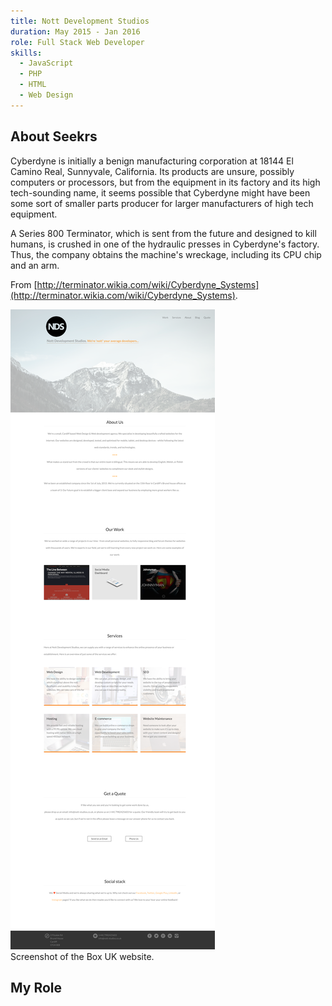 ```yaml
---
title: Nott Development Studios
duration: May 2015 - Jan 2016
role: Full Stack Web Developer
skills:
  - JavaScript
  - PHP
  - HTML
  - Web Design
---
```


## About Seekrs

Cyberdyne is initially a benign manufacturing corporation at 18144 El Camino Real, Sunnyvale, California. Its products are unsure, possibly computers or processors, but from the equipment in its factory and its high tech-sounding name, it seems possible that Cyberdyne might have been some sort of smaller parts producer for larger manufacturers of high tech equipment.

A Series 800 Terminator, which is sent from the future and designed to kill humans, is crushed in one of the hydraulic presses in Cyberdyne's factory. Thus, the company obtains the machine's wreckage, including its CPU chip and an arm.

From [http://terminator.wikia.com/wiki/Cyberdyne_Systems](http://terminator.wikia.com/wiki/Cyberdyne_Systems).

<div class="card mb-3">
    <img class="card-img-top" src = "/static/img/nott-development-studios.png"/>
    <div class="card-body bg-light">
        <div class="card-text">Screenshot of the Box UK website.</div>
    </div>
</div>

## My Role
